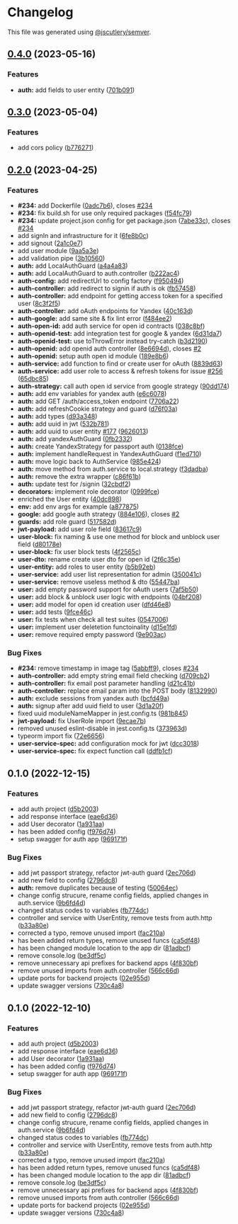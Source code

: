# Changelog

This file was generated using [@jscutlery/semver](https://github.com/jscutlery/semver).

## [0.4.0](https://gitlog.ru:2222/Naris/soermono/compare/auth-0.3.0...auth-0.4.0) (2023-05-16)


### Features

* **auth:** add fields to user entity ([701b091](https://gitlog.ru:2222/Naris/soermono/commit/701b091fa84091378ce5d4dd34b236c3ab8affc3))

## [0.3.0](https://gitlog.ru:2222/Naris/soermono/compare/auth-0.2.0...auth-0.3.0) (2023-05-04)


### Features

* add cors policy ([b776271](https://gitlog.ru:2222/Naris/soermono/commit/b77627184e49c02e0a91f613f1b236ee6628a915))

## [0.2.0](https://gitlog.ru:2222/Naris/soermono/compare/auth-0.1.0...auth-0.2.0) (2023-04-25)


### Features

* **#234:** add Dockerfile ([0adc7b6](https://gitlog.ru:2222/Naris/soermono/commit/0adc7b6e66d6e3f42f58be5df3ed58bab1834a6f)), closes [#234](https://gitlog.ru:2222/Naris/soermono/issues/234)
* **#234:** fix build.sh for use only required packages ([f54fc79](https://gitlog.ru:2222/Naris/soermono/commit/f54fc79eec7893c63c760c007f06a0aa503e84dc))
* **#234:** update project.json config for get package.json ([7abe33c](https://gitlog.ru:2222/Naris/soermono/commit/7abe33c7696c04503483621575c93667f4906a2e)), closes [#234](https://gitlog.ru:2222/Naris/soermono/issues/234)
* add signIn and infrastructure for it ([6fe8b0c](https://gitlog.ru:2222/Naris/soermono/commit/6fe8b0cafd243374128bb7a41ebccbb40592c09a))
* add signout ([2a1c0e7](https://gitlog.ru:2222/Naris/soermono/commit/2a1c0e7eed6e5f0cd4b28554fc26211d12617ed8))
* add user module ([9aa5a3e](https://gitlog.ru:2222/Naris/soermono/commit/9aa5a3e7c4bdf8bfd381b50842101c8108bc043c))
* add validation pipe ([3b10560](https://gitlog.ru:2222/Naris/soermono/commit/3b10560122e9f9291dbb0984cf40f26ee629f495))
* **auth:**  add LocalAuthGuard ([a4a4a83](https://gitlog.ru:2222/Naris/soermono/commit/a4a4a83d6521e277d4a3e92b582a4086e88f00f7))
* **auth:**  add LocalAuthGuard to auth.controller ([b222ac4](https://gitlog.ru:2222/Naris/soermono/commit/b222ac45a71cb977219e59498b6e0d8572dfa43d))
* **auth-config:** add redirectUrl to config factory ([f950494](https://gitlog.ru:2222/Naris/soermono/commit/f95049455fb0564f3a32f440743be5fd16ae0c86))
* **auth-controller:**  add redirect to signin if auth is ok ([fb57458](https://gitlog.ru:2222/Naris/soermono/commit/fb574580deac1d71ff15f4683f7c91e185f74920))
* **auth-controller:** add endpoint for getting access token for a specified user ([8c3f2f5](https://gitlog.ru:2222/Naris/soermono/commit/8c3f2f544f87654306b608aad9031df0235287a8))
* **auth-controller:** add oAuth endpoints for Yandex ([40c163d](https://gitlog.ru:2222/Naris/soermono/commit/40c163da6b9e59737fff90b96eba126f61700737))
* **auth-google:** add same site & fix lint error ([f484ee2](https://gitlog.ru:2222/Naris/soermono/commit/f484ee28ae1c0b4c8c57d5c4eb9bcac5bee91009))
* **auth-open-id:** add auth service for open id contracts ([038c8bf](https://gitlog.ru:2222/Naris/soermono/commit/038c8bff504b62d5833df67cf86febb876fc36af))
* **auth-openid-test:** add integration test for google & yandex ([6d31da7](https://gitlog.ru:2222/Naris/soermono/commit/6d31da79c30ecb00c4f2e22fa95549147dfe3a2f))
* **auth-openid-test:** use toThrowError instead try-catch ([b3d2190](https://gitlog.ru:2222/Naris/soermono/commit/b3d2190531c0b3a8a42aa5495c146d5f3c21b722))
* **auth-openid:** add openid auth controller ([8e6694d](https://gitlog.ru:2222/Naris/soermono/commit/8e6694d0fd693dfb6c74c70425e15cab42bfac34)), closes [#2](https://gitlog.ru:2222/Naris/soermono/issues/2)
* **auth-openid:** setup auth open id module ([189e8b6](https://gitlog.ru:2222/Naris/soermono/commit/189e8b6bf4170c242bb3644d8cd76ddb28ea9457))
* **auth-service:** add function to find or create user for oAuth ([8839d63](https://gitlog.ru:2222/Naris/soermono/commit/8839d63025afc91465672800637a6dddba5d9b1b))
* **auth-service:** add user role to access & refresh tokens for issue [#256](https://gitlog.ru:2222/Naris/soermono/issues/256) ([65dbc85](https://gitlog.ru:2222/Naris/soermono/commit/65dbc853dc5e11072738fda71773dc235f37543c))
* **auth-strategy:** call auth open id service from google strategy ([90dd174](https://gitlog.ru:2222/Naris/soermono/commit/90dd1746ed060a97c9f8937804bfacb5cff2fc4e))
* **auth:** add env variables for yandex auth ([e6c6078](https://gitlog.ru:2222/Naris/soermono/commit/e6c60782dd055e83ca31c242f18942c97dcbea4c))
* **auth:** add GET /auth/access_token endpoint ([7706a22](https://gitlog.ru:2222/Naris/soermono/commit/7706a220472d8b19ee8ecb05018f51a22bbc5011))
* **auth:** add refreshCookie strategy and guard ([d76f03a](https://gitlog.ru:2222/Naris/soermono/commit/d76f03a216235494855de46d0ece759cebe88633))
* **auth:** add types ([d93a348](https://gitlog.ru:2222/Naris/soermono/commit/d93a3489c4ac859d913cfdc3c49a990b3244755a))
* **auth:** add uuid in jwt ([532b781](https://gitlog.ru:2222/Naris/soermono/commit/532b781f8acb21e962d80bb65b8bdd3742a132de))
* **auth:** add uuid to user entity [#177](https://gitlog.ru:2222/Naris/soermono/issues/177) ([9626013](https://gitlog.ru:2222/Naris/soermono/commit/962601373f8ae13b06e939f62e10ecb43b72aa4e))
* **auth:** add yandexAuthGuard ([0fb2332](https://gitlog.ru:2222/Naris/soermono/commit/0fb23324e248dd2366973f0b865efde0144c3ec4))
* **auth:** create YandexStrategy for passport auth ([0138fce](https://gitlog.ru:2222/Naris/soermono/commit/0138fce18a9a4a87f56263b96115e431e3e06244))
* **auth:** implement handleRequest in YandexAuthGuard ([f1ed710](https://gitlog.ru:2222/Naris/soermono/commit/f1ed710b171856f802bfe18f0bf5fa7fcad24f05))
* **auth:** move logic back to AuthService ([985e424](https://gitlog.ru:2222/Naris/soermono/commit/985e424e34336d7b039d332bba36cf80684d6975))
* **auth:** move method from auth.service to local.strategy ([f3dadba](https://gitlog.ru:2222/Naris/soermono/commit/f3dadbaf3771649ad9abd333c72ee7f393b7b517))
* **auth:** remove the extra wrapper ([c86f61b](https://gitlog.ru:2222/Naris/soermono/commit/c86f61b40c453cbc07455d280e77051f422bb678))
* **auth:** update test for /signin ([32cbdf2](https://gitlog.ru:2222/Naris/soermono/commit/32cbdf2dc528ec34e029b43d489908670b14125f))
* **decorators:** implement role decorator ([0999fce](https://gitlog.ru:2222/Naris/soermono/commit/0999fcee4faccd93036e69039a0f0d9936e8d92d))
* enriched the User entity ([40dc898](https://gitlog.ru:2222/Naris/soermono/commit/40dc8984c2702e70680ade8e51787b69359c6369))
* **env:** add env args for example ([a877875](https://gitlog.ru:2222/Naris/soermono/commit/a8778752e887c87a2c81eaceff41227502b1412a))
* **google:** add google auth strategy ([884e106](https://gitlog.ru:2222/Naris/soermono/commit/884e106b4ad7cc7994609eaa0c88efb2b144a581)), closes [#2](https://gitlog.ru:2222/Naris/soermono/issues/2)
* **guards:** add role guard ([517582d](https://gitlog.ru:2222/Naris/soermono/commit/517582d1c3725892acac703894f18379ba2c9add))
* **jwt-payload:** add user role field ([83617c9](https://gitlog.ru:2222/Naris/soermono/commit/83617c9e9eb92077f6b1e31ece70df0d5cc6d0d0))
* **user-block:** fix naming & use one method for block and unblock user field ([d80178e](https://gitlog.ru:2222/Naris/soermono/commit/d80178e1081abfd5cc050ebbd199d5e7d7061ff1))
* **user-block:** fix user block tests ([4f2565c](https://gitlog.ru:2222/Naris/soermono/commit/4f2565ce70d8ec731a117f080c41ed570312679c))
* **user-dto:** rename create user dto for open id ([2f6c35e](https://gitlog.ru:2222/Naris/soermono/commit/2f6c35e33632f7feccbc98ef6e3e1de9201efac2))
* **user-entity:** add roles to user entity ([b5b92eb](https://gitlog.ru:2222/Naris/soermono/commit/b5b92ebd23691b22150d274435604db3131bdb26))
* **user-service:** add user list representation for admin ([350041c](https://gitlog.ru:2222/Naris/soermono/commit/350041c9e69c0d6ed8cc58cdedf6592a9b3a0a2c))
* **user-service:** remove useless method & dto ([55447ba](https://gitlog.ru:2222/Naris/soermono/commit/55447ba4344a0d64cf3e2f536781c7c2b7152878))
* **user:** add  empty password support for oAuth users ([7af5b50](https://gitlog.ru:2222/Naris/soermono/commit/7af5b50ae63147b84b8ade06bfc39919aaffe5cb))
* **user:** add block & unblock user logic with endpoints ([04bf208](https://gitlog.ru:2222/Naris/soermono/commit/04bf2088d7ff98797dc7e8bc13610c4a7bf6fc55))
* **user:** add model for open id creation user ([dfd46e8](https://gitlog.ru:2222/Naris/soermono/commit/dfd46e8b89215047b8dad2656aa102b0fe3369d8))
* **user:** add tests ([9fce46c](https://gitlog.ru:2222/Naris/soermono/commit/9fce46ce800eb60bdff29eff35646812577316c4))
* **user:** fix tests when check all test suites ([0547006](https://gitlog.ru:2222/Naris/soermono/commit/0547006057242a790aeff9583cdaeb83ae5c185b))
* **user:** implement user deletetion functoinality ([d15e1fd](https://gitlog.ru:2222/Naris/soermono/commit/d15e1fd75a8d073fdfb44814fde7ad5a329d946e))
* **user:** remove required empty password ([9e903ac](https://gitlog.ru:2222/Naris/soermono/commit/9e903ac2b0015e5b5ccb51ed5d56639b4204f496))


### Bug Fixes

* **#234:** remove timestamp in image tag ([5abbff9](https://gitlog.ru:2222/Naris/soermono/commit/5abbff97a504a23c24165ab4b70dbcdb271df3de)), closes [#234](https://gitlog.ru:2222/Naris/soermono/issues/234)
* **auth-controller:** add empty string email field checking ([d709cb2](https://gitlog.ru:2222/Naris/soermono/commit/d709cb242533a04aaf07b17c62c1e3121199d2cb))
* **auth-controller:** fix email post parameter handling ([d21c41b](https://gitlog.ru:2222/Naris/soermono/commit/d21c41b4542e5282ca1f0e3627928d16a8abe955))
* **auth-controller:** replace email param into the  POST body ([8132990](https://gitlog.ru:2222/Naris/soermono/commit/8132990e91ea33c6fab4b570b9d393cfc77abf57))
* **auth:** exclude sessions from yandex auth ([bcfd49a](https://gitlog.ru:2222/Naris/soermono/commit/bcfd49ad62eb1bdc30792f9fda832a9d221bbcdc))
* **auth:** signup after add uuid field to user ([3d1a20f](https://gitlog.ru:2222/Naris/soermono/commit/3d1a20fcaa2daf597c7f2e0c36f8006c15ce13c0))
* fixed uuid moduleNameMapper in jest.config.ts ([981b845](https://gitlog.ru:2222/Naris/soermono/commit/981b845b030d1ae3aee7f0e85b916f9b81e30478))
* **jwt-payload:** fix UserRole import ([9ecae7b](https://gitlog.ru:2222/Naris/soermono/commit/9ecae7bb984f56bf1701d192dae0fc77e07b3ce5))
* removed unused eslint-disable in jest.config.ts ([373963d](https://gitlog.ru:2222/Naris/soermono/commit/373963d1fe77580e814fe30d4e70833fe1dac4d5))
* typeorm import fix ([72e6656](https://gitlog.ru:2222/Naris/soermono/commit/72e6656392ba049019439494013c490bbf209760))
* **user-service-spec:** add configuration mock for jwt ([dcc3018](https://gitlog.ru:2222/Naris/soermono/commit/dcc3018efd136755b869f28f42b3cb401e608578))
* **user-service-spec:** fix expect function call ([ddfb1cf](https://gitlog.ru:2222/Naris/soermono/commit/ddfb1cff717598fb5a7bac7df122f1076d752c92))

## 0.1.0 (2022-12-15)


### Features

* add auth project ([d5b2003](https://gitlog.ru:2222/Naris/soermono/commit/d5b200389ce011791cc2e3b6426ebad5cb89ff5e))
* add response interface ([eae6d36](https://gitlog.ru:2222/Naris/soermono/commit/eae6d36fd3b05b773a73a7c02b09adc0a282b92a))
* add User decorator ([1a931aa](https://gitlog.ru:2222/Naris/soermono/commit/1a931aa7df983fe1946aa4fed547268ee3bfffe7))
* has been added config ([f976d74](https://gitlog.ru:2222/Naris/soermono/commit/f976d74618551b999ebe70a3478ae4f2db8bf3d3))
* setup swagger for auth app ([969171f](https://gitlog.ru:2222/Naris/soermono/commit/969171f066a571b9072d9b47262148b39a0b7316))


### Bug Fixes

* add jwt passport strategy, refactor jwt-auth guard ([2ec706d](https://gitlog.ru:2222/Naris/soermono/commit/2ec706d73494b6d8db1ea57a482d754837a3628a))
* add new field to config ([2796dc8](https://gitlog.ru:2222/Naris/soermono/commit/2796dc8d15b3c74f463e499c37fe85f7ff8db148))
* **auth:** remove duplicates because of testing ([50064ec](https://gitlog.ru:2222/Naris/soermono/commit/50064ec31bb45f5b836e94e121e9471adddb35e8))
* change config strucure, rename config fields, applied changes in auth.service ([9b6fd4d](https://gitlog.ru:2222/Naris/soermono/commit/9b6fd4d78d2e19ec5944bb1ebfbc250ea1779f1e))
* changed status codes to variables ([fb774dc](https://gitlog.ru:2222/Naris/soermono/commit/fb774dcb9b6de2c805e74c39d45db3f2cdbac247))
* controller and service with UserEntity, remove tests from auth.http ([b33a80e](https://gitlog.ru:2222/Naris/soermono/commit/b33a80eda494916814f71483f6be31cd552b1c05))
* corrected a typo, remove unused import ([fac210a](https://gitlog.ru:2222/Naris/soermono/commit/fac210a25171a01b5fbf792c6f2e0cc50227fe10))
* has been added return types, remove unused funcs ([ca5df48](https://gitlog.ru:2222/Naris/soermono/commit/ca5df48c3bd7ac5344282dfffa41e5d807cebb39))
* has been changed module location to the app dir ([81adbcf](https://gitlog.ru:2222/Naris/soermono/commit/81adbcfa81f2c26c082a6b95a39ed48e87d3f02c))
* remove console.log ([be3df5c](https://gitlog.ru:2222/Naris/soermono/commit/be3df5cf6daca54ae2e8869ee1651846d55a072d))
* remove unnecessary api prefixes for backend apps ([4f830bf](https://gitlog.ru:2222/Naris/soermono/commit/4f830bfbd6c5ac6cd70504ef4a882a3d41f5854d))
* remove unused imports from auth.controller ([566c66d](https://gitlog.ru:2222/Naris/soermono/commit/566c66d14baf16c373959e479318209e77e944fe))
* update ports for backend projects ([02e955d](https://gitlog.ru:2222/Naris/soermono/commit/02e955dfcc67113925dad2cfe249787b84188c7c))
* update swagger versions ([730c4a8](https://gitlog.ru:2222/Naris/soermono/commit/730c4a8e1fba62fbec6a0e150e6e7ac369521338))

## 0.1.0 (2022-12-10)


### Features

* add auth project ([d5b2003](https://gitlog.ru:2222/Naris/soermono/commit/d5b200389ce011791cc2e3b6426ebad5cb89ff5e))
* add response interface ([eae6d36](https://gitlog.ru:2222/Naris/soermono/commit/eae6d36fd3b05b773a73a7c02b09adc0a282b92a))
* add User decorator ([1a931aa](https://gitlog.ru:2222/Naris/soermono/commit/1a931aa7df983fe1946aa4fed547268ee3bfffe7))
* has been added config ([f976d74](https://gitlog.ru:2222/Naris/soermono/commit/f976d74618551b999ebe70a3478ae4f2db8bf3d3))
* setup swagger for auth app ([969171f](https://gitlog.ru:2222/Naris/soermono/commit/969171f066a571b9072d9b47262148b39a0b7316))


### Bug Fixes

* add jwt passport strategy, refactor jwt-auth guard ([2ec706d](https://gitlog.ru:2222/Naris/soermono/commit/2ec706d73494b6d8db1ea57a482d754837a3628a))
* add new field to config ([2796dc8](https://gitlog.ru:2222/Naris/soermono/commit/2796dc8d15b3c74f463e499c37fe85f7ff8db148))
* change config strucure, rename config fields, applied changes in auth.service ([9b6fd4d](https://gitlog.ru:2222/Naris/soermono/commit/9b6fd4d78d2e19ec5944bb1ebfbc250ea1779f1e))
* changed status codes to variables ([fb774dc](https://gitlog.ru:2222/Naris/soermono/commit/fb774dcb9b6de2c805e74c39d45db3f2cdbac247))
* controller and service with UserEntity, remove tests from auth.http ([b33a80e](https://gitlog.ru:2222/Naris/soermono/commit/b33a80eda494916814f71483f6be31cd552b1c05))
* corrected a typo, remove unused import ([fac210a](https://gitlog.ru:2222/Naris/soermono/commit/fac210a25171a01b5fbf792c6f2e0cc50227fe10))
* has been added return types, remove unused funcs ([ca5df48](https://gitlog.ru:2222/Naris/soermono/commit/ca5df48c3bd7ac5344282dfffa41e5d807cebb39))
* has been changed module location to the app dir ([81adbcf](https://gitlog.ru:2222/Naris/soermono/commit/81adbcfa81f2c26c082a6b95a39ed48e87d3f02c))
* remove console.log ([be3df5c](https://gitlog.ru:2222/Naris/soermono/commit/be3df5cf6daca54ae2e8869ee1651846d55a072d))
* remove unnecessary api prefixes for backend apps ([4f830bf](https://gitlog.ru:2222/Naris/soermono/commit/4f830bfbd6c5ac6cd70504ef4a882a3d41f5854d))
* remove unused imports from auth.controller ([566c66d](https://gitlog.ru:2222/Naris/soermono/commit/566c66d14baf16c373959e479318209e77e944fe))
* update ports for backend projects ([02e955d](https://gitlog.ru:2222/Naris/soermono/commit/02e955dfcc67113925dad2cfe249787b84188c7c))
* update swagger versions ([730c4a8](https://gitlog.ru:2222/Naris/soermono/commit/730c4a8e1fba62fbec6a0e150e6e7ac369521338))
